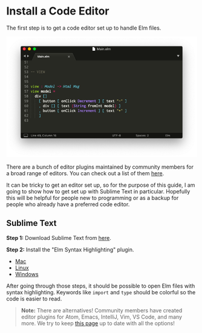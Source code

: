 # Install a Code Editor

The first step is to get a code editor set up to handle Elm files.

![editor](images/editor.png)

There are a bunch of editor plugins maintained by community members for a broad range of editors. You can check out a list of them [here](https://github.com/elm/editor-plugins).

It can be tricky to get an editor set up, so for the purpose of this guide, I am going to show how to get set up with Sublime Text in particular. Hopefully this will be helpful for people new to programming or as a backup for people who already have a preferred code editor.


## Sublime Text

**Step 1:** Download Sublime Text from [here](https://www.sublimetext.com/).

**Step 2:** Install the "Elm Syntax Highlighting" plugin.

- [Mac](https://github.com/evancz/elm-syntax-highlighting/blob/master/install/mac.md)
- [Linux](https://github.com/evancz/elm-syntax-highlighting/blob/master/install/linux.md)
- [Windows](https://github.com/evancz/elm-syntax-highlighting/blob/master/install/windows.md)

After going through those steps, it should be possible to open Elm files with syntax highlighting. Keywords like `import` and `type` should be colorful so the code is easier to read.


> **Note:** There are alternatives! Community members have created editor plugins for Atom, Emacs, IntelliJ, Vim, VS Code, and many more. We try to keep [this page](https://github.com/elm/editor-plugins) up to date with all the options!
